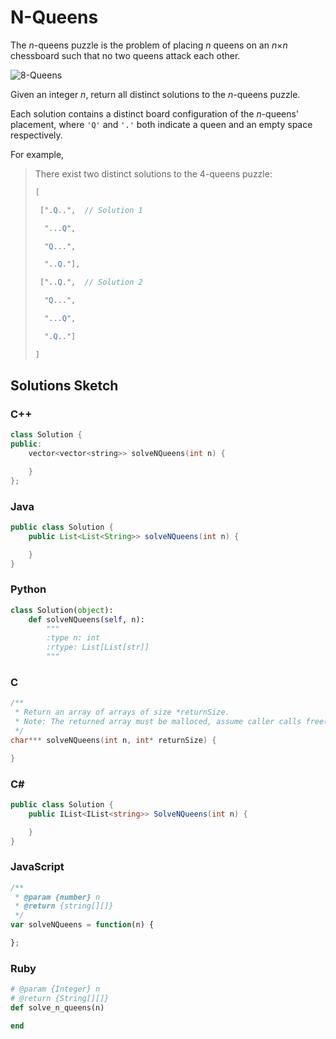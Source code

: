 # N-Queens

The *n*-queens puzzle is the problem of placing *n* queens on an *n*×*n* chessboard such that no two queens attack each other.

![8-Queens](http://www.leetcode.com/wp-content/uploads/2012/03/8-queens.png)

Given an integer *n*, return all distinct solutions to the *n*-queens puzzle.

Each solution contains a distinct board configuration of the *n*-queens' placement, where `'Q'` and `'.'` both indicate a queen and an empty space respectively.

For example,

> There exist two distinct solutions to the 4-queens puzzle:
> 
> ```C
> [
> 
>  [".Q..",  // Solution 1
> 
>   "...Q",
> 
>   "Q...",
> 
>   "..Q."],
> 
>  ["..Q.",  // Solution 2
> 
>   "Q...",
> 
>   "...Q",
> 
>   ".Q.."]
> 
> ]
> ```

## Solutions Sketch

### C++
```C++
class Solution {
public:
    vector<vector<string>> solveNQueens(int n) {

    }
};
```

### Java
```Java
public class Solution {
    public List<List<String>> solveNQueens(int n) {

    }
}
```

### Python
```Python
class Solution(object):
    def solveNQueens(self, n):
        """
        :type n: int
        :rtype: List[List[str]]
        """
```

### C
```C
/**
 * Return an array of arrays of size *returnSize.
 * Note: The returned array must be malloced, assume caller calls free().
 */
char*** solveNQueens(int n, int* returnSize) {

}
```

### C# 
```C#
public class Solution {
    public IList<IList<string>> SolveNQueens(int n) {

    }
}
```

### JavaScript
```JavaScript
/**
 * @param {number} n
 * @return {string[][]}
 */
var solveNQueens = function(n) {

};
```

### Ruby
```Ruby
# @param {Integer} n
# @return {String[][]}
def solve_n_queens(n)

end
```
